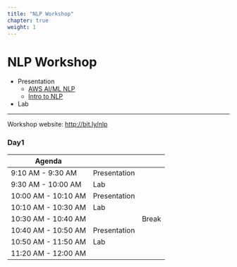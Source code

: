 ```yaml
---
title: "NLP Workshop"
chapter: true
weight: 1
---
```


# NLP Workshop

* Presentation 
	* [AWS AI/ML NLP](resources/AWS_AIML-NLP.pptx)
	* [Intro to NLP](../resources/NLP_Introduction.pptx)
* Lab



----


Workshop website: http://bit.ly/nlp



### Day1
| Agenda               |              |                                    |
|----------------------|--------------|------------------------------------|
| 9:10 AM \- 9:30 AM   | Presentation |  |
| 9:30 AM \- 10:00 AM  | Lab          |                      |
| 10:00 AM \- 10:10 AM | Presentation |                |
| 10:10 AM \- 10:30 AM | Lab          |                |
| 10:30 AM \- 10:40 AM |              | Break                              |
| 10:40 AM \- 10:50 AM | Presentation |                    |
| 10:50 AM \- 11:50 AM | Lab          |                    |
| 11:20 AM \- 12:00 AM |              |                      |